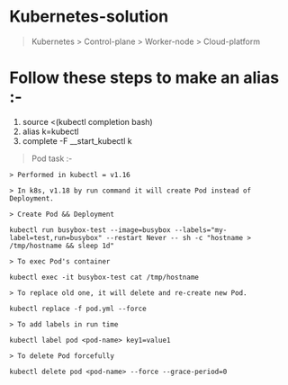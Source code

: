 # Kubernetes-solution
> Kubernetes > Control-plane > Worker-node > Cloud-platform
# Follow these steps to make an alias :-
  1. source <(kubectl completion bash)
  2. alias k=kubectl
  3. complete -F __start_kubectl k

> Pod task :-
```
> Performed in kubectl = v1.16

> In k8s, v1.18 by run command it will create Pod instead of Deployment.

> Create Pod && Deployment

kubectl run busybox-test --image=busybox --labels="my-label=test,run=busybox" --restart Never -- sh -c "hostname > /tmp/hostname && sleep 1d"

> To exec Pod's container

kubectl exec -it busybox-test cat /tmp/hostname

> To replace old one, it will delete and re-create new Pod.

kubectl replace -f pod.yml --force

> To add labels in run time

kubectl label pod <pod-name> key1=value1

> To delete Pod forcefully 

kubectl delete pod <pod-name> --force --grace-period=0
```
